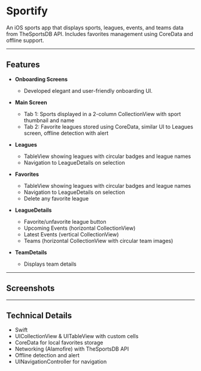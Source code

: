 # Sportify

An iOS sports app that displays sports, leagues, events, and teams data from TheSportsDB API. Includes favorites management using CoreData and offline support.

---

## Features
- **Onboarding Screens**
  - Developed elegant and user-friendly onboarding UI.
   
- **Main Screen**  
  - Tab 1: Sports displayed in a 2-column CollectionView with sport thumbnail and name  
  - Tab 2: Favorite leagues stored using CoreData, similar UI to Leagues screen, offline detection with alert  

- **Leagues**  
  - TableView showing leagues with circular badges and league names  
  - Navigation to LeagueDetails on selection
    
- **Favorites**
    - TableView showing leagues with circular badges and league names  
    - Navigation to LeagueDetails on selection
    - Delete any favorite league
    
- **LeagueDetails**  
  - Favorite/unfavorite league button  
  - Upcoming Events (horizontal CollectionView)  
  - Latest Events (vertical CollectionView)  
  - Teams (horizontal CollectionView with circular team images)  

- **TeamDetails**  
  - Displays team details 

---

## Screenshots


---

## Technical Details

- Swift  
- UICollectionView & UITableView with custom cells  
- CoreData for local favorites storage  
- Networking (Alamofire) with TheSportsDB API  
- Offline detection and alert  
- UINavigationController for navigation  


